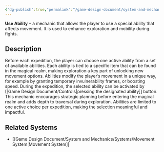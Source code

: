```yaml
---
{"dg-publish":true,"permalink":"/game-design-document/system-and-mechanics/mechanincs/use-ability/"}
---
```


**Use Ability** – a mechanic that allows the player to use a special ability that affects movement. It is used to enhance exploration and mobility during fights. 
## Description
Before each expedition, the player can choose one active ability from a set of available abilities. Each ability is tied to a specific item that can be found in the magical realm, making exploration a key part of unlocking new movement options. Abilities modify the player’s movement in a unique way, for example by granting temporary invulnerability frames, or boosting speed. During the expedition, the selected ability can be activated by [[Game Design Document/Controls\|pressing the designated ability]] button. This mechanic encourages strategic planning before entering the magical realm and adds depth to traversal during exploration. Abilities are limited to one active choice per expedition, making the selection meaningful and impactful.
## Related Systems
- [[Game Design Document/System and Mechanics/Systems/Movement System\|Movement System]]
